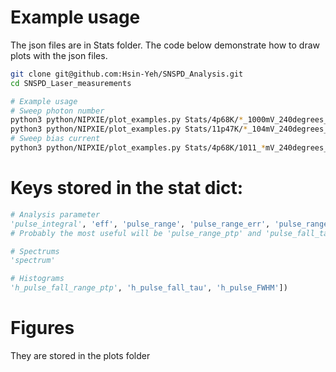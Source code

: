 # Example usage
The json files are in Stats folder. The code below demonstrate how to draw plots with the json files.
``` sh
git clone git@github.com:Hsin-Yeh/SNSPD_Analysis.git
cd SNSPD_Laser_measurements

# Example usage
# Sweep photon number
python3 python/NIPXIE/plot_examples.py Stats/4p68K/*_1000mV_240degrees_4p68K_stats.json
python3 python/NIPXIE/plot_examples.py Stats/11p47K/*_104mV_240degrees_11p47KK_stats.json
# Sweep bias current
python3 python/NIPXIE/plot_examples.py Stats/4p68K/1011_*mV_240degrees_4p68K_stats.json
```
# Keys stored in the stat dict: 

``` python
# Analysis parameter
'pulse_integral', 'eff', 'pulse_range', 'pulse_range_err', 'pulse_range_ptp', 'pulse_range_ptp_err', 'pre_range', 'pre_range_err', 'pulse_fall_tau', 'avgMax', 'avgMin', 'avg', 'range_avg', 'resist'
# Probably the most useful will be 'pulse_range_ptp' and 'pulse_fall_tau'

# Spectrums
'spectrum'

# Histograms
'h_pulse_fall_range_ptp', 'h_pulse_fall_tau', 'h_pulse_FWHM'])
```


# Figures

They are stored in the plots folder
